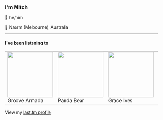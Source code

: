 <article><h3>I&#x27;m Mitch</h3><section><p>👨 he/him</p><p>📍 Naarm (Melbourne), Australia</p></section><hr/><section><h4>I&#x27;ve been listening to</h4><table><tbody><td><img src="https://lastfm.freetls.fastly.net/i/u/174s/ee96e6a12a7f454998d3b320aeb2ecc3.png" height="150px" alt="" role="presentation"/><br/>Groove Armada</td><td><img src="https://lastfm.freetls.fastly.net/i/u/174s/1a3148b9fbf24f02a0557ca22cab5309.png" height="150px" alt="" role="presentation"/><br/>Panda Bear</td><td><img src="https://lastfm.freetls.fastly.net/i/u/174s/e571cdab61c5779f22ee33d625b98e2c.png" height="150px" alt="" role="presentation"/><br/>Grace Ives</td><td><img src="https://lastfm.freetls.fastly.net/i/u/174s/a073ac85e2fb427e99cb2d154af8935b.png" height="150px" alt="" role="presentation"/><br/>Yo La Tengo</td><td><img src="https://lastfm.freetls.fastly.net/i/u/174s/efc743587d27c3497d5807f709efb701.png" height="150px" alt="" role="presentation"/><br/>Electrelane</td></tbody></table><span>View my <a href="https://www.last.fm/user/my-slab">last.fm profile</a></span></section></article>
